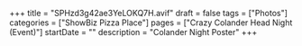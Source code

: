 +++
title = "SPHzd3g42ae3YeLOKQ7H.avif"
draft = false
tags = ["Photos"]
categories = ["ShowBiz Pizza Place"]
pages = ["Crazy Colander Head Night (Event)"]
startDate = ""
description = "Colander Night Poster"
+++

